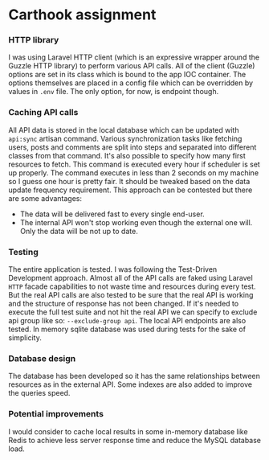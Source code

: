 # Carthook assignment

### HTTP library

I was using Laravel HTTP client (which is an expressive wrapper around the Guzzle HTTP library)
to perform various API calls. All of the client (Guzzle) options are set in its class
which is bound to the app IOC container. The options themselves are placed in a config file
which can be overridden by values in `.env` file. The only option, for now, is endpoint though. 

### Caching API calls

All API data is stored in the local database which can be updated with `api:sync` artisan command.
Various synchronization tasks like fetching users, posts and comments are split into steps 
and separated into different classes from that command. It's also possible to specify how many first resources to fetch. 
This command is executed every hour if scheduler is set up properly. The command executes in less than 2 seconds 
on my machine so I guess one hour is pretty fair. It should be tweaked based on the data update frequency requirement. 
This approach can be contested but there are some advantages:

- The data will be delivered fast to every single end-user.
- The internal API won't stop working even though the external one will. Only the data will be not up to date.

### Testing

The entire application is tested. I was following the Test-Driven Development approach. Almost all of the API calls
are faked using Laravel `HTTP` facade capabilities to not waste time and resources during every test. But the real
API calls are also tested to be sure that the real API is working and the structure of response has not been changed.
If it's needed to execute the full test suite and not hit the real API we can specify to exclude api group like so:
`--exclude-group api`. The local API endpoints are also tested. In memory sqlite database was used during tests 
for the sake of simplicity.

### Database design

The database has been developed so it has the same relationships between resources as in the external API. 
Some indexes are also added to improve the queries speed.

### Potential improvements 

I would consider to cache local results in some in-memory database like Redis to achieve less server response time
and reduce the MySQL database load.
